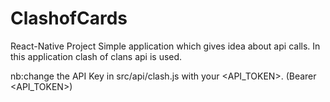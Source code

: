 # ClashofCards

React-Native Project
Simple application which gives idea about api calls. In this application clash of clans api is used.

nb:change the API Key in src/api/clash.js with your <API_TOKEN>. (Bearer <API_TOKEN>)
